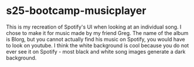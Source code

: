 # s25-bootcamp-musicplayer

This is my recreation of Spotify's UI when looking at an individual song. I chose to make it for music made by my friend Greg. The name of the album is Blorg, but you cannot actually find his music on Spotify, you would have to look on youtube. I think the white background is cool because you do not ever see it on Spotify - most black and white song images generate a dark background. 

